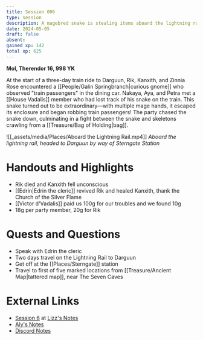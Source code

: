 ```yaml
---
title: Session 006
type: session
description: A magebred snake is stealing items aboard the lightning rail train.
date: 2024-05-05
draft: false
absent: 
gained xp: 142
total xp: 625
---
```

**Mol, Therendor 16, 998 YK**

At the start of a three-day train ride to Darguun, Rik, Kanxith, and Zinnia Rose encountered a [[People/Galin Springbranch|curious gnome]] who observed "train passengers" in the dining car. Nakaya, Aya, and Petra met a [[House Vadalis]] member who had lost track of his snake on the train. This snake turned out to be extraordinary—with multiple mage hands, it escaped its enclosure and began robbing train passengers! The party chased the snake down, culminating in a fight between the snake and skeletons crawling from a [[Treasure/Bag of Holding|bag]].

 ![[_assets/media/Places/Aboard the Lightning Rail.mp4]]
 *Aboard the lightning rail, headed to Darguun by way of Sterngate Station*
# Handouts and Highlights 
- Rik died and Kanxith fell unconscious  
- [[Edrin|Edrin the cleric]] revived Rik and healed Kanxith, thank the Church of the Silver Flame  
- [[Victor d'Vadalis]] paid us 100g for our troubles and we found 10g  
- 18g per party member, 20g for Rik
# Quests and Questions
- Speak with Edrin the cleric  
- Two days travel on the Lightning Rail to Darguun  
- Get off at the [[Places/Sterngate]] station  
- Travel to first of five marked locations from [[Treasure/Ancient Map|tattered map]], near The Seven Caves
# External Links
- [Session 6](https://docs.google.com/document/d/1J33aBWlHE9Q3B2MMNnUZiaMUoW-X7qpKUtETTQmvalc/edit#heading=h.9qu2ogjdf0tu) at [Lizz's Notes](https://docs.google.com/document/d/1J33aBWlHE9Q3B2MMNnUZiaMUoW-X7qpKUtETTQmvalc/edit)
- [Aly's Notes](https://docs.google.com/document/d/1fSQjHnHHLE2g8VXjjjo7_mex3K2nn8vOA5Q_iREG5QU/edit)
- [Discord Notes](https://discord.com/channels/283480767844057088/1208993465531105380/1234255835358560325)